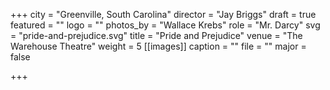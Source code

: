 +++
city = "Greenville, South Carolina"
director = "Jay Briggs"
draft = true
featured = ""
logo = ""
photos_by = "Wallace Krebs"
role = "Mr. Darcy"
svg = "pride-and-prejudice.svg"
title = "Pride and Prejudice"
venue = "The Warehouse Theatre"
weight = 5
[[images]]
caption = ""
file = ""
major = false

+++
